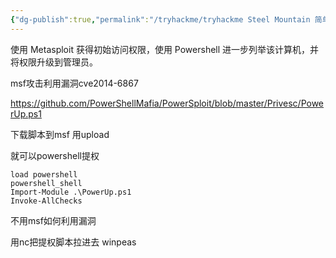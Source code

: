 ```yaml
---
{"dg-publish":true,"permalink":"/tryhackme/tryhackme Steel Mountain 简单wp/","tags":["#靶场","tryhackme","#oscp"]}
---
```



使用 Metasploit 获得初始访问权限，使用 Powershell 进一步列举该计算机，并将权限升级到管理员。

msf攻击利用漏洞cve2014-6867

https://github.com/PowerShellMafia/PowerSploit/blob/master/Privesc/PowerUp.ps1

下载脚本到msf 用upload

就可以powershell提权
```
load powershell
powershell_shell
Import-Module .\PowerUp.ps1
Invoke-AllChecks
```


不用msf如何利用漏洞

用nc把提权脚本拉进去  winpeas